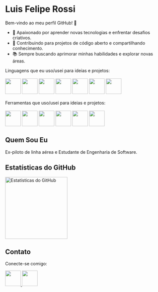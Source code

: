 # Luis Felipe Rossi

Bem-vindo ao meu perfil GitHub! 👋

- 🚀 Apaixonado por aprender novas tecnologias e enfrentar desafios criativos.<br>
- 🌱 Contribuindo para projetos de código aberto e compartilhando conhecimento.<br>
- 📚 Sempre buscando aprimorar minhas habilidades e explorar novas áreas.<br>

Linguagens que eu uso/usei para ideias e projetos:
    <br>
    <br>
    <img src="https://cdn.jsdelivr.net/gh/devicons/devicon/icons/java/java-original-wordmark.svg" height="50px" /> 
    <img src="https://cdn.jsdelivr.net/gh/devicons/devicon/icons/c/c-original.svg" height="50px"/> 
    <img src="https://cdn.jsdelivr.net/gh/devicons/devicon@latest/icons/python/python-original-wordmark.svg" height="50px"/> 
    <img src="https://cdn.jsdelivr.net/gh/devicons/devicon/icons/flutter/flutter-original.svg" height="50px"/> 
    <img src="https://cdn.jsdelivr.net/gh/devicons/devicon/icons/go/go-original-wordmark.svg" height="50px"/> 
    <img src="https://cdn.jsdelivr.net/gh/devicons/devicon/icons/typescript/typescript-original.svg" height="50px"/> 
    <img src="https://cdn.jsdelivr.net/gh/devicons/devicon/icons/postgresql/postgresql-original-wordmark.svg" height="50px"/> 
    <br>
    <br>
    Ferramentas que uso/usei para ideias e projetos: 
    <br>
    <br>
    <img src="https://cdn.jsdelivr.net/gh/devicons/devicon/icons/arduino/arduino-original-wordmark.svg" height="50px"/> 
    <img src="https://cdn.jsdelivr.net/gh/devicons/devicon/icons/git/git-original-wordmark.svg" height="50px"/> 
    <img src="https://cdn.jsdelivr.net/gh/devicons/devicon/icons/apple/apple-original.svg" height="50px"/> 
    <img src="https://cdn.jsdelivr.net/gh/devicons/devicon/icons/react/react-original.svg" height="50px"/> 
    <img src="https://cdn.jsdelivr.net/gh/devicons/devicon/icons/spring/spring-original-wordmark.svg" height="50px"/> 
    <img src="https://cdn.jsdelivr.net/gh/devicons/devicon@latest/icons/ubuntu/ubuntu-original-wordmark.svg" height="50px"/>
          
    


## Quem Sou Eu

Ex-piloto de linha aérea e Estudante de Engenharia de Software. 

## Estatísticas do GitHub
<p>
  <img src="https://github-readme-stats.vercel.app/api?username=lfcr9311&theme=dark&show_icons=true" alt="Estatísticas do GitHub" height=200px>
</p>
  
  
## Contato

Conecte-se comigo:

<a href="https://www.linkedin.com/in/luis-felipe-copetti-rossi-86780541/">
  <img src="https://cdn.jsdelivr.net/gh/devicons/devicon/icons/linkedin/linkedin-original.svg" height="50px" />
</a>
<a href="mailto:lfcr93@gmail.com">
  <img src="https://img.icons8.com/color/96/000000/gmail--v1.png" height="50px" />
</a>
